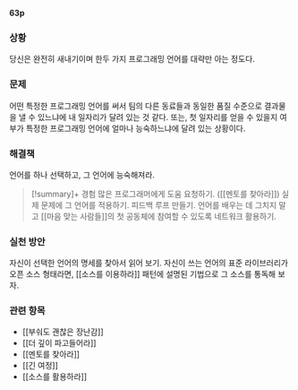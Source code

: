 **63p**

### 상황
당신은 완전히 새내기이며 한두 가지 프로그래밍 언어를 대략만 아는 정도다.

### 문제
어떤 특정한 프로그래밍 언어를 써서 팀의 다른 동료들과 동일한 품질 수준으로 결과물을 낼 수 있느냐에 내 일자리가 달려 있는 것 같다. 또는, 첫 일자리를 얻을 수 있을지 여부가 특정한 프로그래밍 언어에 얼마나 능숙하느냐에 달려 있는 상황이다.

### 해결책
언어를 하나 선택하고, 그 언어에 능숙해져라.

> [!summary]+ 
> 경험 많은 프로그래머에게 도움 요청하기. ([[멘토를 찾아라]])
> 실제 문제에 그 언어를 적용하기.
> 피드백 루프 만들기.
> 언어를 배우는 데 그치지 말고 [[마음 맞는 사람들]]의 첫 공동체에 참여할 수 있도록 네트워크 활용하기.

### 실천 방안
자신이 선택한 언어의 명세를 찾아서 읽어 보기.
자신이 쓰는 언어의 표준 라이브러리가 오픈 소스 형태라면, [[소스를 이용하라]] 패턴에 설명된 기법으로 그 소스를 통독해 보자.

### 관련 항목
+ [[부숴도 괜찮은 장난감]]
+ [[더 깊이 파고들어라]]
+ [[멘토를 찾아라]]
+ [[긴 여정]]
+ [[소스를 활용하라]]